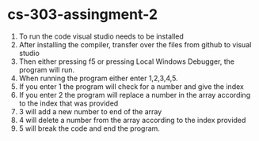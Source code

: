 # cs-303-assingment-2
1. To run the code visual studio needs to be installed
2. After installing the compiler, transfer over the files from github to visual studio
3. Then either pressing f5 or pressing Local Windows Debugger, the program will run.
4. When running the program either enter 1,2,3,4,5.
5. If you enter 1 the program will check for a number and give the index
6. If you enter 2 the program will replace a number in the array according to the index that was provided
7. 3 will add a new number to end of the array
8. 4 will delete a number from the array according to the index provided
9. 5 will break the code and end the program.
